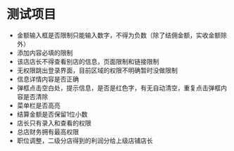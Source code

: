 # 测试项目

* 金额输入框是否限制只能输入数字，不得为负数（除了结佣金额，实收金额除外）
* 添加内容必填的限制
* 该店店长不得查看别店的信息，页面限制和链接限制
* 无权限跳出登录界面，目前区域的权限不明确暂时没做限制
* 信息详情内容是否正确
* 弹框点击空白处，提示信息，是否是红色字，有无自动清空，重复点击弹框内容是否清除
* 菜单栏是否高亮
* 结算金额是否保留1位小数
* 店长只有录入和查看的权限
* 总店财务拥有最高权限
* 职位调整，二级分店得到的利润分给上级店铺店长
